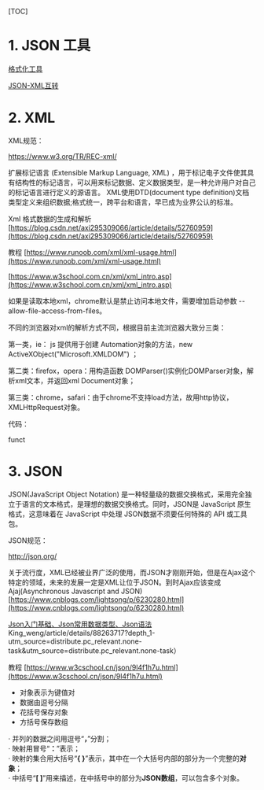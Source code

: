 [TOC]

# 1. JSON 工具

 [格式化工具](http://tool.oschina.net/codeformat/json/)


 [JSON-XML互转](http://www.bejson.com/xml2json/)








# 2. XML
XML规范：

https://www.w3.org/TR/REC-xml/


扩展标记语言 (Extensible Markup Language, XML) ，用于标记电子文件使其具有结构性的标记语言，可以用来标记数据、定义数据类型，是一种允许用户对自己的标记语言进行定义的源语言。 XML使用DTD(document type definition)文档类型定义来组织数据;格式统一，跨平台和语言，早已成为业界公认的标准。





Xml 格式数据的生成和解析[https://blog.csdn.net/axi295309066/article/details/52760959](https://blog.csdn.net/axi295309066/article/details/52760959)

教程
[https://www.runoob.com/xml/xml-usage.html](https://www.runoob.com/xml/xml-usage.html)


[https://www.w3school.com.cn/xml/xml_intro.asp](https://www.w3school.com.cn/xml/xml_intro.asp)


如果是读取本地xml，chrome默认是禁止访问本地文件，需要增加启动参数 --allow-file-access-from-files。


不同的浏览器对xml的解析方式不同，根据目前主流浏览器大致分三类：

第一类，ie： js 提供用于创建 Automation对象的方法，new ActiveXObject("Microsoft.XMLDOM") ；

第二类：firefox，opera：用构造函数 DOMParser()实例化DOMParser对象，解析xml文本，并返回xml Document对象；

第三类：chrome，safari：由于chrome不支持load方法，故用http协议，XMLHttpRequest对象。

代码：

funct













# 3. JSON
JSON(JavaScript Object Notation) 是一种轻量级的数据交换格式，采用完全独立于语言的文本格式，是理想的数据交换格式。同时，JSON是 JavaScript 原生格式，这意味着在 JavaScript 中处理 JSON数据不须要任何特殊的 API 或工具包。

JSON规范：

http://json.org/


关于流行度，XML已经被业界广泛的使用，而JSON才刚刚开始，但是在Ajax这个特定的领域，未来的发展一定是XML让位于JSON。到时Ajax应该变成Ajaj(Asynchronous Javascript and JSON)[https://www.cnblogs.com/lightsong/p/6230280.html](https://www.cnblogs.com/lightsong/p/6230280.html)


[ Json入门基础、Json常用数据类型、Json语法](https://blog.csdn.net)King_weng/article/details/88263717?depth_1-utm_source=distribute.pc_relevant.none-task&utm_source=distribute.pc_relevant.none-task）










 教程
 [https://www.w3cschool.cn/json/9l4f1h7u.html](https://www.w3cschool.cn/json/9l4f1h7u.html)





-   对象表示为键值对
-   数据由逗号分隔
-   花括号保存对象
-   方括号保存数组

· 并列的数据之间用逗号“**，**”分割；  
· 映射用冒号“**：**”表示；  
· 映射的集合用大括号“**{ }**”表示，其中在一个大括号内部的部分为一个完整的**对象**；  
· 中括号“**\[ \]**”用来描述，在中括号中的部分为**JSON数组**，可以包含多个对象。












































































































































